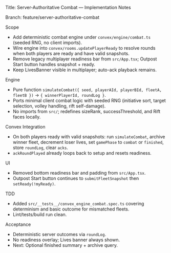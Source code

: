 Title: Server‑Authoritative Combat — Implementation Notes

Branch: feature/server-authoritative-combat

Scope
- Add deterministic combat engine under `convex/engine/combat.ts` (seeded RNG, no client imports).
- Wire engine into `convex/rooms.updatePlayerReady` to resolve rounds when both players are ready and have valid snapshots.
- Remove legacy multiplayer readiness bar from `src/App.tsx`; Outpost Start button handles snapshot + ready.
- Keep LivesBanner visible in multiplayer; auto-ack playback remains.

Engine
- Pure function `simulateCombat({ seed, playerAId, playerBId, fleetA, fleetB })` → `{ winnerPlayerId, roundLog }`.
- Ports minimal client combat logic with seeded RNG (initiative sort, target selection, volley handling, rift self-damage).
- No imports from `src/`; redefines sizeRank, successThreshold, and Rift faces locally.

Convex Integration
- On both players ready with valid snapshots: run `simulateCombat`, archive winner fleet, decrement loser lives, set `gamePhase` to `combat` or `finished`, store `roundLog`, clear `acks`.
- `ackRoundPlayed` already loops back to setup and resets readiness.

UI
- Removed bottom readiness bar and padding from `src/App.tsx`.
- Outpost Start button continues to `submitFleetSnapshot` then `setReady(!myReady)`.

TDD
- Added `src/__tests__/convex_engine_combat.spec.ts` covering determinism and basic outcome for mismatched fleets.
- Lint/tests/build run clean.

Acceptance
- Deterministic server outcomes via `roundLog`.
- No readiness overlay; Lives banner always shown.
- Next: Optional finished summary + archive query.

